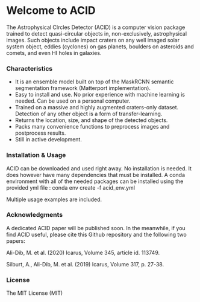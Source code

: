 # Welcome to ACID

The Astrophysical CIrcles Detector (ACID) is a computer vision package trained to detect quasi-circular objects in, non-exclusively, astrophysical images. Such objects include impact craters on any well imaged solar system object, eddies (cyclones) on gas planets, boulders on asteroids and comets, and even HI holes in galaxies. 

### Characteristics 
- It is an ensemble model built on top of the MaskRCNN semantic segmentation framework (Matterport implementation). 
- Easy to install and use. No prior experience with machine learning is needed. Can be used on a personal computer.
- Trained on a massive and highly augmented craters-only dataset. Detection of any other object is a form of transfer-learning.
- Returns the location, size, and shape of the detected objects. 
- Packs many convenience functions to preprocess images and postprocess results. 
- Still in active development. 

### Installation & Usage
ACID can be downloaded and used right away. No installation is needed. It does however have many dependencies that must be installed. A conda environment with all of the needed packages can be installed using the provided yml file : conda env create -f acid_env.yml 

Multiple usage examples are included. 

### Acknowledgments
A dedicated ACID paper will be published soon. In the meanwhile, if you find ACID useful, please cite this Github repository and the following two papers:

Ali-Dib, M. et al. (2020) Icarus, Volume 345, article id. 113749.

Silburt, A., Ali-Dib, M. et al. (2019) Icarus, Volume 317, p. 27-38.

### License
The MIT License (MIT)

